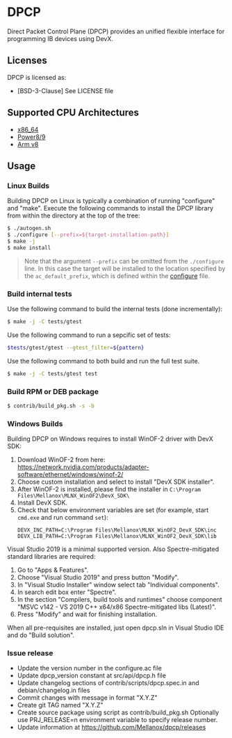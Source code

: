# DPCP

Direct Packet Control Plane (DPCP) provides an unified flexible
interface for programming IB devices using DevX.

## Licenses

DPCP is licensed as:

* [BSD-3-Clause] See LICENSE file

## Supported CPU Architectures

* [x86_64](https://en.wikipedia.org/wiki/X86-64)
* [Power8/9](https://www.ibm.com/support/knowledgecenter/en/POWER9/p9hdx/POWER9welcome.htm)
* [Arm v8](https://www.arm.com/products/silicon-ip-cpu)

## Usage

### Linux Builds

Building DPCP on Linux is typically a combination of running "configure" and "make".
Execute the following commands to install the DPCP library from within the
directory at the top of the tree:

```sh
$ ./autogen.sh
$ ./configure [--prefix=${target-installation-path}]
$ make -j
$ make install
```
> Note that the argument `--prefix` can be omitted from the `./configure` line.
> In this case the target will be installed to the location specified by the `ac_default_prefix`,
> which is defined within the [configure](configure) file.

### Build internal tests

Use the following command to build the internal tests (done incrementally):

```sh
$ make -j -C tests/gtest
```

Use the following command to run a sepcific set of tests:

```sh
$tests/gtest/gtest --gtest_filter=${pattern}
```

Use the following command to both build and run the full test suite.

```sh
$ make -j -C tests/gtest test
```

### Build RPM or DEB package

```sh
$ contrib/build_pkg.sh -s -b
```

### Windows Builds

Building DPCP on Windows requires to install WinOF-2 driver with DevX SDK:
 1. Download WinOF-2 from here: https://network.nvidia.com/products/adapter-software/ethernet/windows/winof-2/
 2. Choose custom installation and select to install "DevX SDK installer".
 3. After WinOF-2 is installed, please find the installer in `C:\Program Files\Mellanox\MLNX_WinOF2\DevX_SDK\`
 4. Install DevX SDK.
 5. Check that below environment variables are set (for example, start `cmd.exe` and run command `set`):
    ```
    DEVX_INC_PATH=C:\Program Files\Mellanox\MLNX_WinOF2_DevX_SDK\inc
    DEVX_LIB_PATH=C:\Program Files\Mellanox\MLNX_WinOF2_DevX_SDK\lib
    ```

Visual Studio 2019 is a minimal supported version.
Also Spectre-mitigated standard libraries are required:
 1. Go to "Apps & Features".
 2. Choose "Visual Studio 2019" and press button "Modify".
 3. In "Visual Studio Installer" window select tab "Individual components".
 4. In search edit box enter "Spectre".
 5. In the section "Compilers, build tools and runtimes" choose component "MSVC v142 - VS 2019 C++ x64/x86 Spectre-mitigated libs (Latest)".
 6. Press "Modify" and wait for finishing installation.

When all pre-requisites are installed, just open dpcp.sln in Visual Studio IDE and do "Build solution".

### Issue release

* Update the version number in the configure.ac file
* Update dpcp_version constant at src/api/dpcp.h file
* Update changelog sections of contrib/scripts/dpcp.spec.in and debian/changelog.in files 
* Commit changes with message in format "X.Y.Z"
* Create git TAG named "X.Y.Z"
* Create source package using script as contrib/build_pkg.sh Optionally use PRJ_RELEASE=n environment variable to specify release number.
* Update information at https://github.com/Mellanox/dpcp/releases
